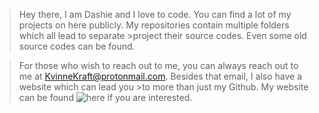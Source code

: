 >Hey there, I am Dashie and I love to code.  You can find a lot of my projects on here publicly.  My repositories contain multiple folders which all lead to separate >project their source codes.  Even some old source codes can be found.

>For those who wish to reach out to me, you can always reach out to me at KvinneKraft@protonmail.com.  Besides that email, I also have a website which can lead you >to more than just my Github.  My website can be found ![here](https://pugpawz.com) if you are interested.
